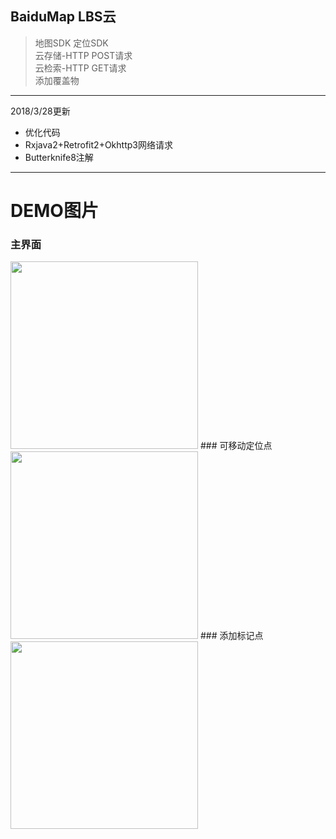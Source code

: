 BaiduMap LBS云
------
>地图SDK
定位SDK  
云存储-HTTP POST请求  
云检索-HTTP GET请求  
添加覆盖物

------

2018/3/28更新
- 优化代码
- Rxjava2+Retrofit2+Okhttp3网络请求
- Butterknife8注解

------

# DEMO图片  
### 主界面
<img src="https://github.com/wangtaoT/BaiduMap/blob/master/DEMO-image/0x001.png" width="300" />
### 可移动定位点
<img src="https://github.com/wangtaoT/BaiduMap/blob/master/DEMO-image/0x002.png" width="300" />
### 添加标记点
<img src="https://github.com/wangtaoT/BaiduMap/blob/master/DEMO-image/0x003.png" width="300" />


